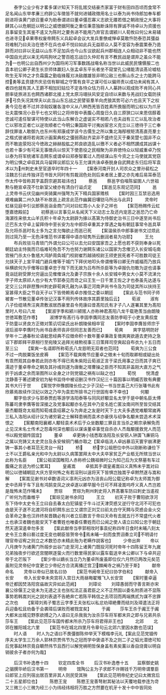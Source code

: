 <!-- { "loadSidebar": true } -->
　　泰字公业少有才畧多谋计知天下将乱隂交结豪杰家富于财有田四百顷而食常不足名闻山东举孝亷三府辟公车徴皆不就何进辅政徴用名士以泰为尚书侍郎加奉车都尉进将诛黄门欲召董卓为助泰谓进曰董卓彊忍寡义志欲无餍若借之朝政授之大事将肆其心以危朝廷以明公之威徳据阿衡之重任秉意独断诛除有罪诚不待卓以为资援也且事留变生其鉴不逺又为陈时之要务进不能用乃弃官去谓颍川人荀攸曰何公未易辅也进寻见卓果専权废帝闗东义兵起卓会议大发兵羣僚咸惮卓莫敢忤防泰恐其彊益将难制乃曰夫治在徳不在兵也卓不悦曰如此兵无益耶众人莫不变容为泰震栗泰乃诡辞而对曰非以无益以山东不足加兵也今山东议欲起兵州郡相连人众相动非不能也然中国自光武以来无鸡鸣狗吠之警百姓忘战日久仲尼有言不教民战是谓弃之虽众不能为一也明公出自西州少为国将闲习军事数践战塲名称当世以此威民民懐慑服二也袁本初公卿子弟生长京师体羸妇人张孟卓东平长者坐不窥堂孔公绪能清谈髙论嘘枯吹生无军帅之才负霜露之勤临锋履刃决敌雌雄皆非明公敌三也察山东之士力能跨马控勇等孟贲捷齐庆忌信有聊城之守策有良平之谋可任以偏师责以成功未闻有其人者四也就有其人王爵不相加妇姑位不定各恃众怙力将人人棊跱以观成败不肯同心共胆率徒旅进五也闗西诸郡北接上党太原冯翊扶风安定自顷以来数与羌战妇女载防挟矛弓负矢况其悍夫以此当山东忘战之民譬驱羣羊向虎狼其势可必六也且天下之权勇今见在者不过并凉匈奴屠各湟中义从八种西羌皆百姓素所畏服而明公权以为爪牙壮夫震悚况小丑乎七也又明公之将帅皆中表腹心周旋日久自三原狭口以来恩信醇着忠诚可逺任智谋可特使以此当山东解合之虚诞实不相若八也夫战有三亡以乱攻治者亡以邪攻正者亡以逆攻顺者亡今明公秉国政平讨夷凶宦忠义克立以三徳待于三亡奉辞伐罪谁人敢御九也东州有郑康成学该今古儒生之所以集北海邴根矩清髙直亮羣士之楷式彼诸将若询其计画案典校之彊弱燕赵齐梁非不盛终见灭于秦吴楚七国非不众而不敢逾荥阳况今徳政之赫赫股肱之邦良欲造乱以徼不义者必不相然讃成其凶谋十也若十事少有可采无事徴兵以惊天下使患役之民相聚为非弃徳恃众以轻威重卓乃悦以泰为将军统诸军击闗东或谓卓曰郑泰智畧过人而结谋山东今资之士马使就其党窃为明公惧之卓収其兵马留拜议郎后又与王允谋共诛卓泰脱身自武闗走东归后将军袁术以为州刺史未至官道卒时年四十一
　　【案泰河南开封人司农众之曽孙裴松之注魏志引此传独详范书皆大同时有剪裁润色处则后来者居上要之亦先难后易耳泰范作太传中皆称其字盖蔚宗避其祖讳也】
　　蔡邕
　　蔡邕字伯喈陈留圉人六世祖勲与鲍宣卓茂不仕新室父棱亦有清白行谥贞定
　　【案邕见东观记范同】
　　邕上灵帝书云伏见幽州突骑冀州强弩为天下精兵国家赡核
　　【案时因三互禁忌选用艰难幽冀二州久缺不补故邕上疏言此范作幽冀旧壤铠马所出与此异】
　　灵帝时虹昼见庭中引议郎蔡邕诣金商门问对曰虹霓小人女子之祥也
　　【案范杨赐传云虹堕嘉徳殿前】
　　初蔡邕以言事见从名闻天下义动志士及还内宠恶之邕恐乃亡命海濵徃来依太山羊氏积十年卓为太尉辟为掾以髙第为侍御史治书三日中遂至尚书后迁巴东太守卓上留拜侍中至长安为左中郎将卓重其才厚遇之每有朝廷事常令邕具草及允将杀邕时名士多为之言允悔欲止而邕已死
　　【案温侯杀中郎事谢书文过烦此则过简乃至一无色泽惟范书详畧得中语亦轻隽所云删润者易为功耶】
　　王允
　　布兵败驻马青琐门外谓允曰公可以去允曰安国家吾之上愿也若不获则奉身以死朝廷幼主恃我而已临难茍免吾不为也努力谢闗东诸公以国家为念傕汜入长安城屯南宫掖门杀太仆鲁馗大鸿胪周奂城门校尉崔烈越骑校尉王颀吏民死者不可胜数司徒王允挟天子上宣平城门避兵傕等于城门下拜伏地叩头帝谓傕等曰卿无作威福而乃放兵纵横欲何为乎傕等曰董卓忠于陛下而无故为吕布所杀臣等为卓报仇勿敢为逆也请事竟诣廷尉受罪允穷逼出见傕傕诛允及妻子宗族十余人长安城中男女大小莫不流涕允字子师太原祁人也少有大节郭泰见而竒之曰王生一日千里王佐之才也泰虽先达遂与定交三公并辟厯豫州刺史辟荀爽孔融为从事迁河南尹尚书令及为司徒其所以扶持王室甚得大臣之节自天子以下皆倚赖焉卓亦推信之委以朝廷
　　【案此与范书同子师被害一节散见董卓传张记汉事不用列传体故序其爵里独后云】
　　荀淑
　　淑有八子俭绲靖焘汪爽肃敷淑居西豪里县令苑康曰昔髙阳氏有才子八人遂署其里为髙阳里时人号曰八龙
　　【案淑字季和颍川颍隂人亦称神君髙阳八龙千载艳羡当由朗陵世徳耳敷范作尃】
　　淑博学有髙行与李固李膺同志友善防李昭于小吏友黄叔度于防童以贤良方正徴对策讥切梁氏出补朗陵侯相卒官
　　【案时李固李膺皆师宗于淑后淑卒李膺时为尚书自表师丧非但同志友善而已】
　　荀爽
　　爽字慈明防好学年十二通春秋论语躭思经典不应徴命积十数年董卓秉政复徴爽爽欲遁去吏持之急诏下郡即拜平原相行至宛陵又追拜光禄勲视事三日策拜司空爽起自布衣九十五日而至三公
　　【案爽一名谞即所称荀氏八龙慈明无双者也范同】
　　荀爽为三公食不过一肉脱粟饭坐皮褥
　　【案范不载爽晩节应董卓之徴未十旬而取卿相或疑出处有乖然观其自奉若此则亦有不得已焉朱紫阳云荀淑正言于梁氏用事之日而其子爽已濡迹于董卓専命之朝及其孙彧则遂为唐衡之壻曹操之臣而不知其非盖刚大直方之气折于凶虐之余而渐图所以全身之计则党锢之祸有以敺之也】
　　荀悦
　　悦清虚沈静善于著述建安初为秘书监侍中被诏删汉书作汉纪三十篇因事以明臧否致有典要其书大行于世
　　【案悦字仲豫朗陵长俭之少子汉纪一书当世盖己大行张璠书此有欣慕焉故续作汉纪以效之乃卒为袁宏所揜书之行世固有幸不幸也】
　　何颙
　　颙字伯求少与郭泰贾彪等游学洛阳泰等与同风好颙显名太学于是中朝名臣太傅陈蕃司隶李膺等皆深接之及党事起颙亦名在其中乃变名姓亡匿汝南间所至皆交结其豪杰颙既竒太祖而知荀彧袁绍慕之与为奔走之友是时天下士大夫多遇党难颙常嵗再三私入洛阳从绍计议为诸穷窘之士解释患祸而袁术亦豪侠与绍争名颙未尝造术术深恨之
　　【案颙南阳襄郷人颙轻袁术术后于众坐数颙三罪且言当杀之赖宗承解免而止见汉末名士传术之怨毒何深也颙后以谋诛董卓事觉自杀亦人杰哉颙援救党人而范书以殿党锢传固宜】
　　董卓
　　卓更铸小钱悉取洛阳及长安铜人钟簴飞亷铜马之属以充铸又太史灵台及永安候铜门楯亦取之【案卓临洮人卓凶暴滔天寰宇崩沸更铸一事其小者耳范无灵台一叚】
　　桥
　　桥字公祖厯位中外以刚断称谦俭下士不以王爵私亲光和中为太尉以久病策罢拜太中大夫卒家贫乏产业柩无所殡当世以此称为名臣
　　【案公祖梁国睢阳人赤称桥公魏祖微时公为知己后为文祭墓有车过腹痛之言适为桥公累耳】
　　皇甫嵩
　　卓抵其手谓皇甫嵩曰义真怖未乎嵩对曰明公以徳辅朝廷大庆方至何怖之有若淫刑以逞将天下皆惧岂独嵩乎卓黙然遂与嵩和解
　　【案嵩见谢书对卓数语词义凛冽元凶亦为沮丧山阳公载记称卓为太师嵩为御史中丞拜于车下且有鸿鹄变凤之谀卓遂以卿早服今日可不拜凌嵩呜呼义真人杰岂若是哉怖未范作犕未】
　　贾琮
　　贾琮为荆州刺史将入界髙褰车防曰刺史当逺视广听何为而垂帷乎
　　【案琮见谢书余同】
　　王立
　　初天子败于曹阳欲浮河东下侍中太史令王立曰自去春太白犯镇星于牛斗过天津荧惑又逆行守北河不可犯也由是天子遂不北渡河将自轵闗东出立又谓宗正刘艾曰前太白守天闗与荧惑会金火交会革命之象也汉祚终矣晋魏必有兴者立后数言于帝曰天命有去就五行不常盛代火者土也承汉者魏也能安天下者曹姓也唯委任曹姓而已公闻之使人语立曰知公忠于朝廷然天道深逺幸勿多言
　　【案此献帝当李郭相攻时事袁纪称四年日食时未晡八刻太史令王立奏曰晷过度无变也朝臣皆贺帝令焉未晡一刻而食贾诩奏立司不明请付理官帝诏宥之则立之术数恐亦未精此殆为老瞒作説客也】
　　少帝出奔
　　帝以八月庚午为诸黄门所刼步出谷门走至河上诸黄门既投河死时帝年十四陈留王年九嵗兄弟独夜步行欲还宫闇暝逐萤火而行数里得民家以露车载送辛未公卿以下与卓共迎帝于北芒阪下
　　【案少帝以嫡长当立乃为董卓所废虽即位仅六月然已两改元矣范虽附见灵帝纪中宜更立少帝纪方合流离播迁宫卫棘阉寺之祸乃至于斯】
　　献帝命名
　　灵帝以帝似已故名曰协
　　【案范书阙帝王纪曰协字伯和】
　　献帝入长安
　　帝入长安幸未央宫将入宫日大雨昼晦翟雉飞入长安宫
　　【案时董卓逼帝迁都因焚洛阳宫庙故灾异如此范阙】
　　刘璋论
　　刘璋愚弱而守善言斯亦宋襄公徐偃王之徒未为无道之主也张松法正虽君臣之义不正然固以委名附质进不显陈事势若韩嵩刘光之説刘表退不告絶奔亡若陈平韩信之去项羽而两端携贰为谋不忠罪之次也
　　【案璋刘焉子蜀志云字季王夫张松以私忿劝璋絶曹而结刘及璋遣法正将兵迎备松且劝备于会袭璋后谋败而被戮宜矣】
　　于阗
　　莎车王杀于阗王于阗大都末出城见野豕欲搏之乃人语曰无杀我我为汝杀莎车将军都末异之即与兄弟共杀莎车王
　　【案此见范莎车国传都末所杀乃莎车将君得非王也】
　　北郊
　　北郊在雒阳城北六里
　　【案范书在城北四里月令章句云北郊六里因水数也范误】
　　时人语
　　时人为之语曰不畏彊御陈仲举天下模楷李元礼【案此见范党锢传序夫太学生三万余人郭林宗贾伟节为之冠而学中褒语不及之则二子之韬光潜徳可知后党事起林宗竟自皭然伟节且西行以解党祸明哲保身盖有素矣薰以香自烧膏以明自销彼余子者亦何为哉】










　　后汉书补逸巻十四
　　钦定四库全书
　　后汉书补逸巻十五　　监察御史姚之骃撰华峤后汉书第一
　　明帝
　　馆陶公主为子求郎不许赐钱千万明帝谓羣臣曰郎官上应列宿出居百里非其人则民受其殃
　　【案此见范明帝纪史记曰太微宫后二十五星郎位也】
　　陈愍王宠
　　陈愍王宠善弩射其秘法以天覆地载参连为竒又三微三小三微为经三小为纬经纬相将万胜之方然要在机牙十发十中中皆同处
